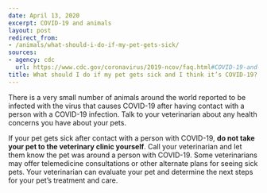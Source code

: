 ```yaml
---
date: April 13, 2020
excerpt: COVID-19 and animals
layout: post
redirect_from:
- /animals/what-should-i-do-if-my-pet-gets-sick/
sources:
- agency: cdc
  url: https://www.cdc.gov/coronavirus/2019-ncov/faq.html#COVID-19-and-Animals
title: What should I do if my pet gets sick and I think it’s COVID-19?
---
```


There is a very small number of animals around the world reported to be infected with the virus that causes COVID-19 after having contact with a person with a COVID-19 infection. Talk to your veterinarian about any health concerns you have about your pets.

If your pet gets sick after contact with a person with COVID-19, **do not take your pet to the veterinary clinic yourself**. Call your veterinarian and let them know the pet was around a person with COVID-19. Some veterinarians may offer telemedicine consultations or other alternate plans for seeing sick pets. Your veterinarian can evaluate your pet and determine the next steps for your pet’s treatment and care.